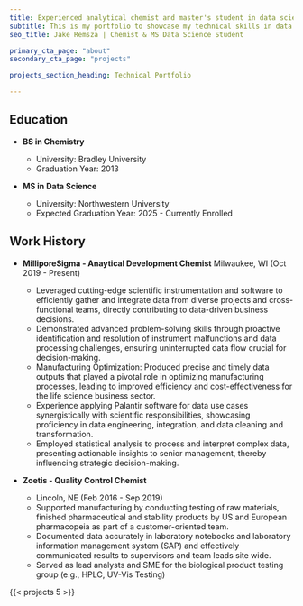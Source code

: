 ```yaml
---
title: Experienced analytical chemist and master's student in data science. I have aspirations to transition into a role as a data scientist/engineer.
subtitle: This is my portfolio to showcase my technical skills in data science, welcome to my page!
seo_title: Jake Remsza | Chemist & MS Data Science Student

primary_cta_page: "about"
secondary_cta_page: "projects"

projects_section_heading: Technical Portfolio

---
```


## Education

- **BS in Chemistry**
  - University: Bradley University
  - Graduation Year: 2013

- **MS in Data Science**
  - University: Northwestern University
  - Expected Graduation Year: 2025 - Currently Enrolled
  
## Work History

- **MilliporeSigma - Anaytical Development Chemist**      Milwaukee, WI (Oct 2019 - Present)
  
  - Leveraged cutting-edge scientific instrumentation and software to efficiently gather and integrate data from diverse projects and cross-functional teams, directly contributing to data-driven business decisions.
  - Demonstrated advanced problem-solving skills through proactive identification and resolution of instrument malfunctions and data processing challenges, ensuring uninterrupted data flow crucial for decision-making.
  - Manufacturing Optimization: Produced precise and timely data outputs that played a pivotal role in optimizing manufacturing processes, leading to improved efficiency and cost-effectiveness for the life science business sector.
  - Experience applying Palantir software for data use cases synergistically with scientific responsibilities, showcasing proficiency in data engineering, integration, and data cleaning and transformation.
  - Employed statistical analysis to process and interpret complex data, presenting actionable insights to senior management, thereby influencing strategic decision-making.
  
- **Zoetis - Quality Control Chemist**
  - Lincoln, NE (Feb 2016 - Sep 2019)
  - Supported manufacturing by conducting testing of raw materials, finished pharmaceutical and stability products by US and European pharmacopeia as part of a customer-oriented team.
  - Documented data accurately in laboratory notebooks and laboratory information management system (SAP) and effectively communicated results to supervisors and team leads site wide.
  - Served as lead analysts and SME for the biological product testing group (e.g., HPLC, UV-Vis Testing)
  
{{< projects 5 >}}

